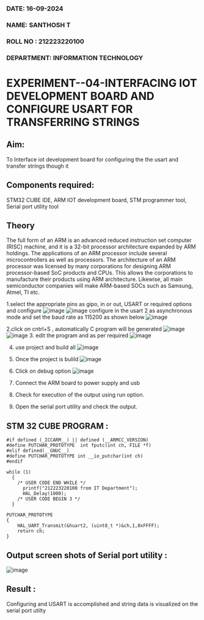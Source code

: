 
###  DATE: 16-09-2024

###  NAME: SANTHOSH T
###  ROLL NO : 212223220100
###  DEPARTMENT: INFORMATION TECHNOLOGY

# EXPERIMENT--04-INTERFACING IOT DEVELOPMENT BOARD AND CONFIGURE USART FOR TRANSFERRING STRINGS 
## Aim: 
To Interface iot development board for configuring the the usart and transfer strings though it 
## Components required: 
STM32 CUBE IDE, ARM IOT development board,  STM programmer tool, Serial port utility tool 
## Theory 
The full form of an ARM is an advanced reduced instruction set computer (RISC) machine, and it is a 32-bit processor architecture expanded by ARM holdings. The applications of an ARM processor include several microcontrollers as well as processors. The architecture of an ARM processor was licensed by many corporations for designing ARM processor-based SoC products and CPUs. This allows the corporations to manufacture their products using ARM architecture. Likewise, all main semiconductor companies will make ARM-based SOCs such as Samsung, Atmel, TI etc.


1.select the appropriate pins as gipo, in or out, USART or required options and configure 
![image](https://user-images.githubusercontent.com/36288975/226189403-f7179f1a-3eae-4637-826b-ab4ec35ba1e1.png)
![image](https://user-images.githubusercontent.com/36288975/226189425-2b2414ce-49b3-4b61-a260-c658cb2e4152.png)
configure in the usart 2 as asynchronous mode and set the baud rate as 115200 as shown below 
![image](https://user-images.githubusercontent.com/36288975/234776631-d6a84ef4-904c-4eac-98ed-ab6253e9379c.png)

  
2.click on cntrl+S , automatically C program will be generated 
![image](https://user-images.githubusercontent.com/36288975/226189443-8b43451d-0b14-47e4-a20b-cc09c6ad8458.png)
![image](https://user-images.githubusercontent.com/36288975/226189450-85ffa969-2ffb-4788-81e5-72d60fdda0f1.png)
3. edit the program and as per required 
![image](https://user-images.githubusercontent.com/36288975/226189461-a573e62f-a109-4631-a250-a20925758fe0.png)

4. use project and build all 
![image](https://user-images.githubusercontent.com/36288975/226189554-3f7101ac-3f41-48fc-abc7-480bd6218dec.png)
5. Once the project is bulild 
![image](https://user-images.githubusercontent.com/36288975/226189577-c61cc1eb-3990-4968-8aa6-aefffc766b70.png)

6. Click on debug option 
![image](https://user-images.githubusercontent.com/36288975/226189625-37daa9a3-62e9-42b5-a5ce-2ac63345905b.png)

7. Connect the  ARM board to power supply and usb 

8. Check for execution of the output using run option.
  
9. Open the serial port utility and check the output.



## STM 32 CUBE PROGRAM :
```
#if defined (_ICCARM__) || defined (__ARMCC_VERSION)
#define PUTCHAR_PROTOTYPE  int fputc(int ch, FILE *f)
#elif defined(__GNUC__)
#define PUTCHAR_PROTOTYPE int __io_putchar(int ch)
#endif

while (1)
  {
    /* USER CODE END WHILE */
	  printf("212223220100 from IT Department");
	  HAL_Delay(1000);
    /* USER CODE BEGIN 3 */
  }

PUTCHAR_PROTOTYPE
{
	HAL_UART_Transmit(&huart2, (uint8_t *)&ch,1,0xFFFF);
	return ch;
}
```


## Output screen shots of Serial port utility   :
 
 
![image](https://github.com/user-attachments/assets/412ae313-1e33-4741-a039-1e131ac7a208)

 
## Result :
Configuring and USART is accomplished and string data is visualized on the serial port utilty
